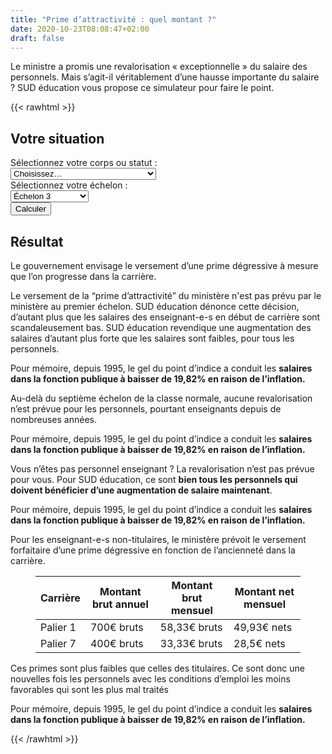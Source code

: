 ```yaml
---
title: "Prime d’attractivité : quel montant ?"
date: 2020-10-23T08:08:47+02:00
draft: false
---
```


Le ministre a promis une revalorisation « exceptionnelle » du salaire des personnels. Mais s’agit-il véritablement d’une hausse importante du salaire ? SUD éducation vous propose ce simulateur pour faire le point.

{{< rawhtml >}}




<script type="text/javascript" src="js/salaires.js"></script>
<link rel="stylesheet" type="text/css" href="css/resultat.css">

<h2>Votre situation</h2>
<div class="blocSelection">
   <label for="statut">Sélectionnez votre corps ou statut&nbsp;:</label>
   <div class="menuSelection">
      <select name="Corps" id="statut" onchange="afficheEchelon();">
         <option value="rien" selected>Choisissez…</option>
         <option value="pe">Professeur⋅e des écoles</option>
         <option value="certifie">Certifié⋅e, PLP, PEPS, CPE, PsyÉN</option>
         <option value="contrat">Contractuel⋅le enseignant⋅e</option>
         <option value="agrege">Agrégé⋅e</option>
         <option value="autre">Autre</option>
      </select>
   </div>
</div>
<div class="blocSelection" id="menuEchelon">
   <label for="echelon">Sélectionnez votre échelon&nbsp;:</label>
   <div class="menuSelection">
      <select name="echelon" id="echelon" onchange="afficheEchelon();">
         <option value="1">Échelon 1</option>
         <option value="2">Échelon 2</option>
         <option value="3" selected>Échelon 3</option>
         <option value="4">Échelon 4</option>
         <option value="5">Échelon 5</option>
         <option value="6">Échelon 6</option>
         <option value="7">Échelon 7</option>
         <option value="8">Échelon 8</option>
         <option value="9">Échelon 9 et plus</option>
      </select>
   </div>
</div>
<div class="boutonCalcul" id="calcul">
   <input type="button" value="Calculer" onclick="calcul();" />
</div>
<div id="aAfficher">
   <div id="resultat">
      <h2>Résultat</h2>
      <p>Le gouvernement envisage le versement d’une prime dégressive à mesure que l’on progresse dans la carrière.</p>
   </div>
   <div id="debutCarriere">
      <p>Le versement de la “prime d’attractivité” du ministère n'est pas prévu par le ministère au premier échelon. SUD éducation dénonce cette décision, d’autant plus que les salaires des enseignant-e-s en début de carrière sont scandaleusement bas. SUD éducation revendique une augmentation des salaires d’autant plus forte que les salaires sont faibles, pour tous les personnels.</p>
	  <p>Pour mémoire, depuis 1995, le gel du point d’indice a conduit les <b>salaires dans la fonction publique à baisser de 19,82% en raison de l’inflation.</b></p>
   </div>
   <div id="echelonEleve">
      <p>Au-delà du septième échelon de la classe normale, aucune revalorisation n’est prévue pour les personnels, pourtant enseignants depuis de nombreuses années.</p>
	  <p>Pour mémoire, depuis 1995, le gel du point d’indice a conduit les <b>salaires dans la fonction publique à baisser de 19,82% en raison de l’inflation.</b>
   </div>
   <div id="autre">
      <p>Vous n’êtes pas personnel enseignant&nbsp;? La revalorisation n’est pas prévue pour vous. Pour SUD éducation, ce sont <b>bien tous les personnels qui doivent bénéficier d’une augmentation de salaire maintenant</b>.</p>
	  <p>Pour mémoire, depuis 1995, le gel du point d’indice a conduit les <b>salaires dans la fonction publique à baisser de 19,82% en raison de l’inflation.</b>
   </div>
   <div id="contrat">
      <p>Pour les enseignant-e-s non-titulaires, le ministère prévoit le versement forfaitaire d’une prime dégressive en fonction de l’ancienneté dans la carrière.</p>
      <figure>
         <table>
            <thead>
               <tr>
                  <th>Carrière</th>
                  <th>Montant brut annuel</th>
                  <th>Montant brut mensuel</th>
                  <th>Montant net mensuel</th>
               </tr>
            </thead>
            <tbody>
               <tr>
                  <td>Palier 1</td>
                  <td>700€ bruts</td>
                  <td>58,33€ bruts</td>
                  <td>49,93€ nets</td>
               </tr>
               <tr>
                  <td>Palier 7</td>
                  <td>400€ bruts</td>
                  <td>33,33€ bruts</td>
                  <td>28,5€ nets</td>
               </tr>
            </tbody>
         </table>
      </figure>
	  <p>Ces primes sont plus faibles que celles des titulaires. Ce sont donc une nouvelles fois les personnels avec les conditions d’emploi les moins favorables qui sont les plus mal traités</p>
	  <p>Pour mémoire, depuis 1995, le gel du point d’indice a conduit les <b>salaires dans la fonction publique à baisser de 19,82% en raison de l’inflation.</b>
   </div>
   <div id="scenarios">
      <p id="sc3">
      <p id="sc3inflation"></p>
   </div>
</div>



{{< /rawhtml >}}
